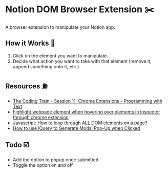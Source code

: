 # Notion DOM Browser Extension ✂️

A browser extension to manipulate your Notion app.

## How it Works 🛵

1. Click on the element you want to manipulate.
2. Decide what action you want to take with that element (remove it, append something onto it, etc.).

## Resources ⛽

- [The Coding Train - Session 11: Chrome Extensions - Programming with Text](https://www.youtube.com/playlist?list=PLRqwX-V7Uu6bL9VOMT65ahNEri9uqLWfS)
- [highlight webpage element when hovering over elements in inspector through chrome extension](https://stackoverflow.com/questions/42564490/highlight-webpage-element-when-hovering-over-elements-in-inspector-through-chrom)
- [Javascript: How to loop through ALL DOM elements on a page?](https://stackoverflow.com/questions/4256339/javascript-how-to-loop-through-all-dom-elements-on-a-page)
- [How to use jQuery to Generate Modal Pop-Up when Clicked](https://www.pair.com/support/kb/how-to-use-jquery-to-generate-modal-pop-up-when-clicked/)

## Todo ☑️

- Add the option to popup once submitted
- Toggle the option on and off
